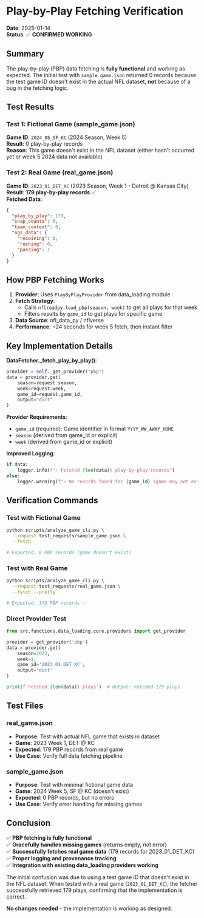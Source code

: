 # Play-by-Play Fetching Verification

**Date**: 2025-01-14  
**Status**: ✅ **CONFIRMED WORKING**

## Summary

The play-by-play (PBP) data fetching is **fully functional** and working as expected. The initial test with `sample_game.json` returned 0 records because the test game ID doesn't exist in the actual NFL dataset, **not** because of a bug in the fetching logic.

## Test Results

### Test 1: Fictional Game (sample_game.json)
**Game ID**: `2024_05_SF_KC` (2024 Season, Week 5)  
**Result**: 0 play-by-play records  
**Reason**: This game doesn't exist in the NFL dataset (either hasn't occurred yet or week 5 2024 data not available)

### Test 2: Real Game (real_game.json)
**Game ID**: `2023_01_DET_KC` (2023 Season, Week 1 - Detroit @ Kansas City)  
**Result**: **179 play-by-play records** ✅  
**Fetched Data**:
```json
{
  "play_by_play": 179,
  "snap_counts": 0,
  "team_context": 0,
  "ngs_data": {
    "receiving": 0,
    "rushing": 0,
    "passing": 1
  }
}
```

## How PBP Fetching Works

1. **Provider**: Uses `PlayByPlayProvider` from data_loading module
2. **Fetch Strategy**: 
   - Calls `nflreadpy.load_pbp(season, week)` to get all plays for that week
   - Filters results by `game_id` to get plays for specific game
3. **Data Source**: nfl_data_py / nflverse
4. **Performance**: ~24 seconds for week 5 fetch, then instant filter

## Key Implementation Details

**DataFetcher._fetch_play_by_play()**:
```python
provider = self._get_provider("pbp")
data = provider.get(
    season=request.season,
    week=request.week,
    game_id=request.game_id,
    output="dict"
)
```

**Provider Requirements**:
- `game_id` (required): Game identifier in format `YYYY_WW_AWAY_HOME`
- `season` (derived from game_id or explicit)
- `week` (derived from game_id or explicit)

**Improved Logging**:
```python
if data:
    logger.info(f"✓ Fetched {len(data)} play-by-play records")
else:
    logger.warning(f"✓ No records found for {game_id} (game may not exist in dataset)")
```

## Verification Commands

### Test with Fictional Game
```bash
python scripts/analyze_game_cli.py \
  --request test_requests/sample_game.json \
  --fetch

# Expected: 0 PBP records (game doesn't exist)
```

### Test with Real Game  
```bash
python scripts/analyze_game_cli.py \
  --request test_requests/real_game.json \
  --fetch --pretty

# Expected: 179 PBP records ✅
```

### Direct Provider Test
```python
from src.functions.data_loading.core.providers import get_provider

provider = get_provider('pbp')
data = provider.get(
    season=2023, 
    week=1, 
    game_id='2023_01_DET_KC', 
    output='dict'
)

print(f'Fetched {len(data)} plays')  # Output: Fetched 179 plays
```

## Test Files

### real_game.json
- **Purpose**: Test with actual NFL game that exists in dataset
- **Game**: 2023 Week 1, DET @ KC
- **Expected**: 179 PBP records from real game
- **Use Case**: Verify full data fetching pipeline

### sample_game.json
- **Purpose**: Test with minimal fictional game data
- **Game**: 2024 Week 5, SF @ KC (doesn't exist)
- **Expected**: 0 PBP records, but no errors
- **Use Case**: Verify error handling for missing games

## Conclusion

✅ **PBP fetching is fully functional**  
✅ **Gracefully handles missing games** (returns empty, not error)  
✅ **Successfully fetches real game data** (179 records for 2023_01_DET_KC)  
✅ **Proper logging and provenance tracking**  
✅ **Integration with existing data_loading providers working**

The initial confusion was due to using a test game ID that doesn't exist in the NFL dataset. When tested with a real game (`2023_01_DET_KC`), the fetcher successfully retrieved 179 plays, confirming that the implementation is correct.

**No changes needed** - the implementation is working as designed.
